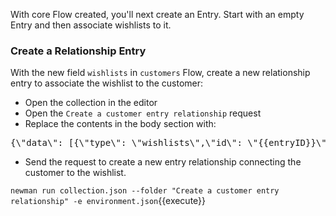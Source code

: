 With core Flow created, you'll next create an Entry. Start with an empty Entry and then associate wishlists to it.

### Create a Relationship Entry

With the new field `wishlists` in `customers` Flow, create a new relationship entry to associate the wishlist to the customer:

* Open the collection in the editor
* Open the `Create a customer entry relationship` request
* Replace the contents in the body section with:

<pre class="file" data-filename="collection.json" data-target="insert" data-marker="#ENTRY-REL-CUST-BODY">
{\"data\": [{\"type\": \"wishlists\",\"id\": \"{{entryID}}\"}]}
</pre>

* Send the request to create a new entry relationship connecting the customer to the wishlist.

`newman run collection.json --folder "Create a customer entry relationship" -e environment.json`{{execute}}